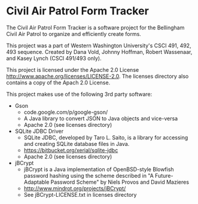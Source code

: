 Civil Air Patrol Form Tracker
=============================
The Civil Air Patrol Form Tracker is a software project for the Bellingham Civil Air Patrol to organize and efficiently create forms. 

This project was a part of Western Washington University's CSCI 491, 492, 493 sequence. Created by Dana Vold, Johnny Hoffman, Robert Wassenaar, and Kasey Lynch (CSCI 491/493 only).

This project is licensed under the Apache 2.0 License http://www.apache.org/licenses/LICENSE-2.0. The licenses directory also contains a copy of the Apach 2.0 License.

This project makes use of the following 3rd party software:
* Gson
  * code.google.com/p/google-gson/
  * A Java library to convert JSON to Java objects and vice-versa
  * Apache 2.0 (see licenses directory) 
* SQLite JDBC Driver
  * SQLite JDBC, developed by Taro L. Saito, is a library for accessing and creating SQLite database files in Java.
  * https://bitbucket.org/xerial/sqlite-jdbc
  * Apache 2.0 (see licenses directory) 
* jBCrypt 
  * jBCrypt is a Java implementation of OpenBSD-style Blowfish password hashing using the scheme described in "A Future-Adaptable Password Scheme" by Niels Provos and David Mazieres
  * http://www.mindrot.org/projects/jBCrypt/
  * See jBCrypt-LICENSE.txt in licenses directory
